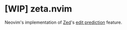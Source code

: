 # [WIP] zeta.nvim

Neovim's implementation of [Zed]'s [edit prediction] feature.

[Zed]: https://zed.dev
[edit prediction]: https://zed.dev/edit-prediction
